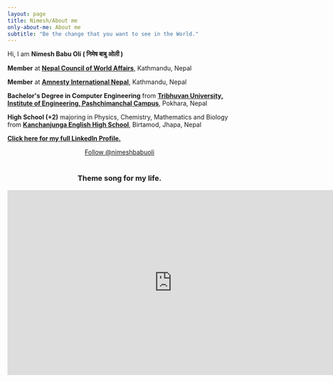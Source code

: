 ```yaml
---
layout: page
title: Nimesh/About me
only-about-me: About me
subtitle: "Be the change that you want to see in the World."
---
```


<div id="aboutme-section">

<p class="about-text">
<span class="fa fa-briefcase about-icon"></span>
  Hi, I am <strong>Nimesh Babu Oli ( निमेष बाबु ओली )</strong>
</p>

<p class="about-text">
<span class="fas fa-users about-icon"></span>
<strong>Member</strong> at <strong><a target="_blank" href="https://ncwa.org.np/">Nepal Council of World Affairs</a></strong>, Kathmandu, Nepal
</p>

<p class="about-text">
<span class="fas fa-users about-icon"></span>
<strong>Member</strong> at <strong><a target="_blank" href="https://amnestynepal.org/">Amnesty International Nepal</a></strong>, Kathmandu, Nepal
</p>

<p class="about-text">
<span class="fa fa-graduation-cap about-icon"></span>
<strong>Bachelor's Degree in Computer Engineering</strong> from <strong><a target="_blank" href="https://www.ioepas.edu.np/">Tribhuvan University, Institute of Engineering, Pashchimanchal Campus</a></strong>, Pokhara, Nepal
</p>


<p class="about-text">
<span class="fa fa-graduation-cap about-icon"></span>
<strong>High School (+2)</strong> majoring in Physics, Chemistry, Mathematics and Biology from <strong><a target="_blank" href="https://www.kanchanjungaschool.edu.np/website">Kanchanjunga English High School</a></strong>, Birtamod, Jhapa, Nepal
</p>


<p class="about-text">
<i class="fa fa-linkedin" aria-hidden="true"></i>
<strong><a target="_blank" href="https://www.linkedin.com/in/nimeshbabuoli/">Click here for my full LinkedIn Profile.</a></strong>
</p>


<center>
	<a href="https://twitter.com/nimeshbabuoli" class="twitter-follow-button" data-size="large" data-show-count="false">Follow @nimeshbabuoli</a>
	<script async src="//platform.twitter.com/widgets.js" charset="utf-8"></script>
</center>
<br>


<h3>
	<center>Theme song for my life.</center>
</h3>
<div class="video-responsive">
    <iframe width="740" height="416" src="https://www.youtube.com/embed/YkgkThdzX-8" frameborder="0" allow="accelerometer; autoplay; encrypted-media; gyroscope; picture-in-picture" allowfullscreen></iframe>
</div>


<!-- Oh, and one more thing, if you are wondering about the meaning of my name, well...
<br><br>
<center><img src="/assets/img/"></center>
<br>
<center><h3>Yes! It literally means translated, interesting, right? </h3><center> -->